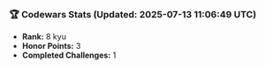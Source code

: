 ### 🏆 Codewars Stats (Updated: 2025-07-13 11:06:49 UTC)

- **Rank:** 8 kyu
- **Honor Points:** 3
- **Completed Challenges:** 1
